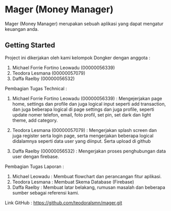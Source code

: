# Mager (Money Manager)

Mager (Money Manager) merupakan sebuah aplikasi yang dapat mengatur keuangan anda.

## Getting Started

Project ini dikerjakan oleh kami kelompok Dongker dengan anggota : 
1. Michael Forrie Fortino Leowadu (00000056339)
2. Teodora Lesmana (00000057079)
3. Daffa Raelby (00000056532)

Pembagian Tugas Technical : 
1. Michael Forrie Fortino Leowadu (00000056339) : Mengejerjakan page home, settings dan profile dan juga logical input seperti add transaction, dan juga beberapa logical di page settings dan juga profile, seperti update nomer telefon, email, foto profil, set pin, set dark dan light theme, add category.

2. Teodora Lesmana (00000057079) : Mengerjakan splash screen dan juga register serta login page, serta mengerjakan beberapa logical didalamnya seperti data user yang diinput. Serta upload di github

3. Daffa Raelby (00000056532) : Mengerjakan proses penghubungan data user dengan firebase.

Pembagian Tugas Laporan : 
1. Michael Leowadu : Membuat flowchart dan perancangan fitur aplikasi.
2. Teodora Lesmana : Membuat Skema Database (Firebase)
3. Daffa Raelby : Membuat latar belakang, rumusan masalah dan beberapa sumber sebagai referensi kami. 


Link GitHub : https://github.com/teodoralsmn/mager.git
